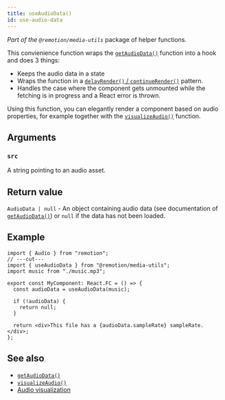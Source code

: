 ```yaml
---
title: useAudioData()
id: use-audio-data
---
```


_Part of the `@remotion/media-utils`_ package of helper functions.

This convienience function wraps the [`getAudioData()`](/docs/get-audio-data) function into a hook and does 3 things:

- Keeps the audio data in a state
- Wraps the function in a [`delayRender()` / `continueRender()`](/docs/data-fetching) pattern.
- Handles the case where the component gets unmounted while the fetching is in progress and a React error is thrown.

Using this function, you can elegantly render a component based on audio properties, for example together with the [`visualizeAudio()`](/docs/visualize-audio) function.

## Arguments

### `src`

A string pointing to an audio asset.

## Return value

`AudioData | null` - An object containing audio data (see documentation of [`getAudioData()`](/docs/get-audio-data)) or `null` if the data has not been loaded.

## Example

```tsx twoslash
import { Audio } from "remotion";
// ---cut---
import { useAudioData } from "@remotion/media-utils";
import music from "./music.mp3";

export const MyComponent: React.FC = () => {
  const audioData = useAudioData(music);

  if (!audioData) {
    return null;
  }

  return <div>This file has a {audioData.sampleRate} sampleRate.</div>;
};
```

## See also

- [`getAudioData()`](/docs/get-audio-data)
- [`visualizeAudio()`](/docs/visualize-audio)
- [Audio visualization](/docs/audio-visualization)
